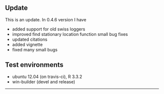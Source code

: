 ## Update
This is an update. 
In 0.4.6 version I have 
* added support for old swiss loggers
* improved find stationary location function small bug fixes
* updated citations
* added vignette
* fixed many small bugs

## Test environments
* ubuntu 12.04 (on travis-ci), R 3.3.2
* win-builder (devel and release)
---
